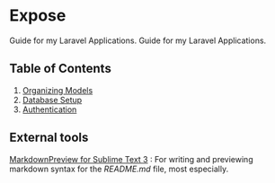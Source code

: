 # Expose
Guide for my Laravel Applications.	Guide for my Laravel Applications.

## Table of Contents
1. [Organizing Models](https://github.com/Lavendar77/Expose/tree/organizing-models)
1. [Database Setup](https://github.com/Lavendar77/Expose/tree/database-setup)
2. [Authentication](https://github.com/Lavendar77/Expose/tree/authentication-setup)

## External tools
[MarkdownPreview for Sublime Text 3](https://facelessuser.github.io/MarkdownPreview/)
: For writing and previewing markdown syntax for the *README.md* file, most especially.